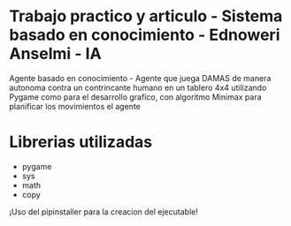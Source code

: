 # Trabajo practico y articulo - Sistema basado en conocimiento - Ednoweri Anselmi - IA
Agente basado en conocimiento - Agente que juega DAMAS de manera autonoma contra un contrincante  humano en un tablero 4x4 utilizando Pygame como para el desarrollo grafico, con algoritmo Minimax para planificar los movimientos el agente

# Librerias utilizadas 
- pygame
- sys
- math
- copy

¡Uso del  pipinstaller para la creacion del ejecutable!
